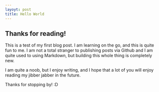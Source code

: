 ```yaml
---
layoyt: post
title: Hello World
---
```


## Thanks for reading!

This is a test of my first blog post. I am learning on the go, and this is quite fun to me.
I am not a total stranger to publishing posts via Github and I am quite used to using
Markdown, but building this whole thing is completely new.

I am quite a noob, but I enjoy writing, and I hope that a lot of you will enjoy reading 
my jibber jabber in the future.

Thanks for stopping by!
:D

